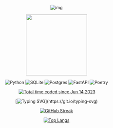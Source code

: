 <div align="center">
  
  ![img](https://github.com/KASSAS20/KASSAS20/blob/main/header.png)
  
  <div id="header" align="center">
    <img src="https://media2.giphy.com/media/v1.Y2lkPTc5MGI3NjExOTh6bWppeW93dXRjNGpheGdxY3p2dGExdzJlczkzN2Z5ZDZocmw2biZlcD12MV9pbnRlcm5hbF9naWZfYnlfaWQmY3Q9Zw/2IudUHdI075HL02Pkk/giphy.gif" width="200"/>
  </div>

  ![Python](https://img.shields.io/badge/python-3670A0?style=for-the-badge&logo=python&logoColor=ffdd54)
  ![SQLite](https://img.shields.io/badge/sqlite-%2307405e.svg?style=for-the-badge&logo=sqlite&logoColor=white)
  ![Postgres](https://img.shields.io/badge/postgres-%23316192.svg?style=for-the-badge&logo=postgresql&logoColor=white)
  ![FastAPI](https://img.shields.io/badge/FastAPI-005571?style=for-the-badge&logo=fastapi)
  ![Poetry](https://img.shields.io/badge/Poetry-%233B82F6.svg?style=for-the-badge&logo=poetry&logoColor=0B3D8D)
  
  <div id="header" align="center">
    <img src="https://komarev.com/ghpvc/?username=KASSAS20&style=flat-square&color=blue" alt=""/>
    <a href="https://wakatime.com/@a6d5c215-93d5-42f7-b155-f6ab879c9e83"><img src="https://wakatime.com/badge/user/a6d5c215-93d5-42f7-b155-f6ab879c9e83.svg" alt="Total time coded since Jun 14 2023" /></a>
  </div>

  [![Typing SVG](https://readme-typing-svg.herokuapp.com?font=Fira+Code&pause=2000&center=true&random=false&width=435&lines=I+like+to+learn+new+things.;I+love+Python+with+all+my+heart.)](https://git.io/typing-svg)  
  
  [![GitHub Streak](http://github-readme-streak-stats.herokuapp.com?user=WISDERFIN&theme=dark&background=000000)](vision-friendly-dark)   
  
  [![Top Langs](https://github-readme-stats.vercel.app/api/top-langs/?username=WISDERFIN&layout=compact&theme=dark)](https://github.com/anuraghazra/github-readme-stats) 
  

</div>


